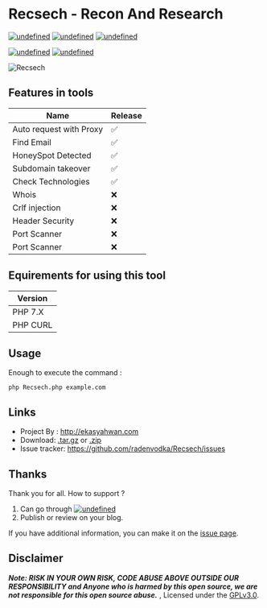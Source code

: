 # Recsech - Recon And Research 

<a href="https://github.com/radenvodka/Recsech/releases/latest"><img alt="undefined" src="https://img.shields.io/github/release/radenvodka/Recsech.svg"></a>
<a href="https://github.com/radenvodka" target="_blank"><img alt="undefined" src="https://img.shields.io/github/last-commit/radenvodka/Recsech.svg"></a>
<a href="https://github.com/radenvodka/Recsech/releases" target="_blank"><img alt="undefined" src="https://img.shields.io/github/downloads/radenvodka/Recsech/total.svg"></a>



<a href="https://github.com/radenvodka/Recsech/releases" target="_blank"><img alt="undefined" src="https://badgen.net/badge//Windows/blue?icon=windows"></a>
<a href="https://github.com/radenvodka/Recsech/releases" target="_blank"><img alt="undefined" src="https://badgen.net/badge//Linux64/orange?icon=terminal"></a>

 
![Recsech](https://github.com/radenvodka/Recsech/raw/master/Recsech.PNG)

## Features in tools

| Name | Release          |
| ------- | ------------------ |
| Auto request with Proxy   | :white_check_mark: |
| Find Email   | :white_check_mark:                |
| HoneySpot Detected   | :white_check_mark:                |
| Subdomain takeover   | :white_check_mark:                |
| Check Technologies   | :white_check_mark:                |
| Whois   | :x: |
| Crlf injection   | :x: |
| Header Security   | :x: |
| Port Scanner   | :x: |
| Port Scanner   | :x: |

## Equirements for using this tool

| Version | 
| ------- |
| PHP 7.X | 
| PHP CURL|

Usage
----

Enough to execute the command :

    php Recsech.php example.com


Links
----

* Project By : http://ekasyahwan.com
* Download: [.tar.gz](https://github.com/radenvodka/Recsech/tarball/master) or [.zip](https://github.com/radenvodka/Recsech/zipball/master)
* Issue tracker: https://github.com/radenvodka/Recsech/issues

## Thanks

Thank you for all.  How to support ?

1. Can go through <a href="https://github.com/radenvodka" target="_blank"><img alt="undefined" src="https://img.shields.io/github/followers/radenvodka.svg?label=Follow&style=social"></a> 
2. Publish or review on your blog. 

If you have additional information, you can make it on the [issue page](https://github.com/radenvodka/Recsech/issues).

## Disclaimer

***Note: RISK IN YOUR OWN RISK, CODE ABUSE ABOVE OUTSIDE OUR RESPONSIBILITY and Anyone who is harmed by this open source, we are not responsible for this open source abuse.*** , Licensed under the [GPLv3.0](https://github.com/GitSquared/edex-ui/blob/master/LICENSE).
